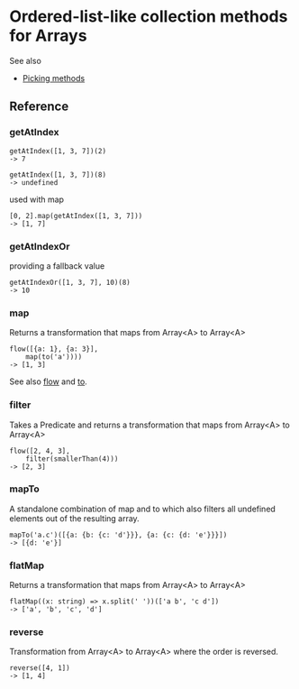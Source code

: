 # Ordered-list-like collection methods for Arrays

See also
 
* [Picking methods](arrays_list_like_pick.md)

## Reference

### getAtIndex

```
getAtIndex([1, 3, 7])(2)
-> 7
```

```
getAtIndex([1, 3, 7])(8)
-> undefined
```

used with map

```
[0, 2].map(getAtIndex([1, 3, 7]))
-> [1, 7]
```

### getAtIndexOr

providing a fallback value

```
getAtIndexOr([1, 3, 7], 10)(8)
-> 10
```

### map

Returns a transformation that
maps from Array\<A> to Array\<A>

```
flow([{a: 1}, {a: 3}],
    map(to('a'))))
-> [1, 3]       
```

See also [flow](./flow.md) and [to](objects.md).

### filter

Takes a Predicate<A> and returns a transformation that
maps from Array\<A> to Array\<A>

```
flow([2, 4, 3],
    filter(smallerThan(4)))
-> [2, 3]
```

### mapTo

A standalone combination of map and to which also filters 
all undefined elements out of the resulting array.

```
mapTo('a.c')([{a: {b: {c: 'd'}}}, {a: {c: {d: 'e'}}}])
-> [{d: 'e'}]
```

### flatMap

Returns a transformation that
maps from Array\<A> to Array\<A>

```
flatMap((x: string) => x.split(' '))(['a b', 'c d'])
-> ['a', 'b', 'c', 'd']
```

### reverse

Transformation from Array\<A> to Array\<A>
where the order is reversed.

```
reverse([4, 1])
-> [1, 4]
```


